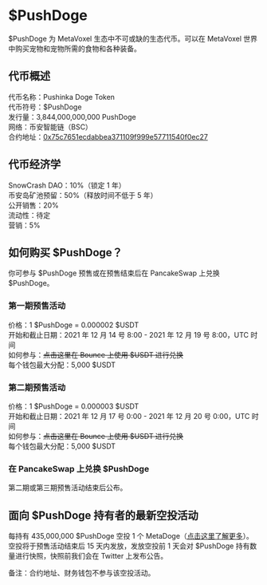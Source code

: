 # $PushDoge

$PushDoge 为 MetaVoxel 生态中不可或缺的生态代币。可以在 MetaVoxel 世界中购买宠物和宠物所需的食物和各种装备。

## 代币概述

代币名称：Pushinka Doge Token  
代币符号：$PushDoge  
发行量：3,844,000,000,000 PushDoge  
网络：币安智能链（BSC）  
合约地址：[0x75c7651ecdabbea371109f999e57711540f0ec27](https://bscscan.com/token/0x75c7651ecdabbea371109f999e57711540f0ec27)

## 代币经济学

SnowCrash DAO：10%（锁定 1 年）  
币安岛矿池预留：50%（释放时间不低于 5 年）  
公开销售：20%  
流动性：待定  
营销：5%

## 如何购买 $PushDoge？

你可参与 $PushDoge 预售或在预售结束后在 PancakeSwap 上兑换 $PushDoge。

### 第一期预售活动

价格：1 $PushDoge = 0.000002 $USDT  
开始和截止日期：2021 年 12 月 14 号 8:00 - 2021 年 12 月 19 号 8:00，UTC 时间  
如何参与：~~点击这里在 Bounce 上使用 $USDT 进行兑换~~  
每个钱包最大分配：5,000 $USDT

### 第二期预售活动

价格：1 $PushDoge = 0.000003 $USDT  
开始和截止日期：2021 年 12 月 17 号 0:00 - 2021 年 12 月 20 号 0:00，UTC 时间  
如何参与：~~点击这里在 Bounce 上使用 $USDT 进行兑换~~  
每个钱包最大分配：5,000 $USDT

### 在 PancakeSwap 上兑换 $PushDoge

第二期或第三期预售活动结束后公布。

## 面向 $PushDoge 持有者的最新空投活动

每持有 435,000,000 $PushDoge 空投 1 个 MetaDoge（[点击这里了解更多](https://docs.snowcrash.finance/v/chinese/gameplay/metadoge)）。空投将于预售活动结束后 15 天内发放，发放空投前 1 天会对 $PushDoge 持有数量进行快照，快照前我们会在 Twitter 上发布公告。

备注：合约地址、财务钱包不参与该空投活动。